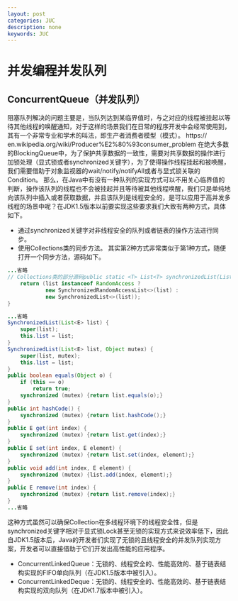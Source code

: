 ```yaml
---
layout: post
categories: JUC
description: none
keywords: JUC
---
```

# 并发编程并发队列

## ConcurrentQueue（并发队列）
阻塞队列解决的问题主要是，当队列达到某临界值时，与之对应的线程被挂起以等待其他线程的唤醒通知，对于这样的场景我们在日常的程序开发中会经常使用到，其有一个非常专业和学术的叫法，即生产者消费者模型（模式）。
https:// en.wikipedia.org/wiki/Producer%E2%80%93consumer_problem
在绝大多数的BlockingQueue中，为了保护共享数据的一致性，需要对共享数据的操作进行加锁处理（显式锁或者synchronized关键字），为了使得操作线程挂起和被唤醒，我们需要借助于对象监视器的wait/notify/notifyAll或者与显式锁关联的Condition。
那么，在Java中有没有一种队列的实现方式可以不用关心临界值的判断，操作该队列的线程也不会被挂起并且等待被其他线程唤醒，我们只是单纯地向该队列中插入或者获取数据，并且该队列是线程安全的，是可以应用于高并发多线程的场景中呢？在JDK1.5版本以前要实现这些要求我们大致有两种方式，具体如下。
- 通过synchronized关键字对非线程安全的队列或者链表的操作方法进行同步。
- 使用Collections类的同步方法。
其实第2种方式非常类似于第1种方式，随便打开一个同步方法，源码如下。
```java
...省略
// Collections类的部分源码public static <T> List<T> synchronizedList(List<T> list) {
    return (list instanceof RandomAccess ?
            new SynchronizedRandomAccessList<>(list) :
            new SynchronizedList<>(list));
}

...省略
SynchronizedList(List<E> list) {
    super(list);
    this.list = list;
}
SynchronizedList(List<E> list, Object mutex) {
    super(list, mutex);
    this.list = list;
}
public boolean equals(Object o) {
    if (this == o)
        return true;
    synchronized (mutex) {return list.equals(o);}
}
public int hashCode() {
    synchronized (mutex) {return list.hashCode();}
}
public E get(int index) {
    synchronized (mutex) {return list.get(index);}
}
public E set(int index, E element) {
    synchronized (mutex) {return list.set(index, element);}
}
public void add(int index, E element) {
    synchronized (mutex) {list.add(index, element);}
}
public E remove(int index) {
    synchronized (mutex) {return list.remove(index);}
}
...省略
```
这种方式虽然可以确保Collection在多线程环境下的线程安全性，但是synchronized关键字相对于显式锁Lock甚至无锁的实现方式来说效率低下，因此自JDK1.5版本后，Java的开发者们实现了无锁的且线程安全的并发队列实现方案，开发者可以直接借助于它们开发出高性能的应用程序。
- ConcurrentLinkedQueue：无锁的、线程安全的、性能高效的、基于链表结构实现的FIFO单向队列（在JDK1.5版本中被引入）。
- ConcurrentLinkedDeque：无锁的、线程安全的、性能高效的、基于链表结构实现的双向队列（在JDK1.7版本中被引入）。

## 